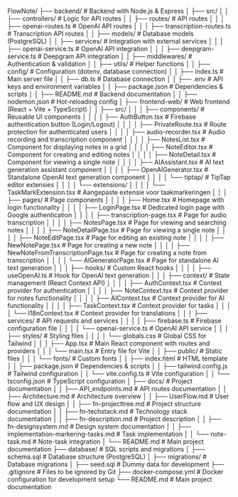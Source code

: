 FlowNote/
├── backend/                      # Backend with Node.js & Express
│   ├── src/
│   │   ├── controllers/         # Logic for API routes
│   │   ├── routes/              # API routes
│   │   │   ├── openai-routes.ts # OpenAI API routes
│   │   │   ├── transcription-routes.ts # Transcription API routes
│   │   ├── models/              # Database models (PostgreSQL)
│   │   ├── services/            # Integration with external services
│   │   │   ├── openai-service.ts # OpenAI API integration
│   │   │   ├── deepgram-service.ts # Deepgram API integration
│   │   ├── middlewares/         # Authentication & validation
│   │   ├── utils/               # Helper functions
│   │   ├── config/              # Configuration (dotenv, database connection)
│   │   ├── index.ts             # Main server file
│   │   ├── db.ts                # Database connection
│   │   ├── .env                 # API keys and environment variables
│   │   ├── package.json         # Dependencies & scripts
│   │   ├── README.md            # Backend documentation
│   │   ├── nodemon.json         # Hot-reloading config
│   ├── frontend-web/            # Web frontend (React + Vite + TypeScript)
│   │   ├── src/
│   │   │   ├── components/      # Reusable UI components
│   │   │   │   ├── AuthButton.tsx   # Firebase authentication button (Login/Logout)
│   │   │   │   ├── PrivateRoute.tsx # Route protection for authenticated users
│   │   │   │   ├── audio-recorder.tsx # Audio recording and transcription component
│   │   │   │   ├── NotesList.tsx    # Component for displaying notes in a grid
│   │   │   │   ├── NoteEditor.tsx   # Component for creating and editing notes
│   │   │   │   ├── NoteDetail.tsx   # Component for viewing a single note
│   │   │   │   ├── AIAssistant.tsx  # AI text generation assistant component
│   │   │   │   ├── OpenAIGenerator.tsx # Standalone OpenAI text generation component
│   │   │   │   └── tiptap/          # TipTap editor extensies
│   │   │   │       └── extensions/
│   │   │   │           └── TaskMarkExtension.tsx # Aangepaste extensie voor taakmarkeringen
│   │   │   ├── pages/           # Page components
│   │   │   │   ├── Home.tsx         # Homepage with login functionality
│   │   │   │   ├── LoginPage.tsx    # Dedicated login page with Google authentication
│   │   │   │   ├── transcription-page.tsx # Page for audio transcription
│   │   │   │   ├── NotesPage.tsx    # Page for viewing and searching notes
│   │   │   │   ├── NoteDetailPage.tsx # Page for viewing a single note
│   │   │   │   ├── NoteEditPage.tsx # Page for editing an existing note
│   │   │   │   ├── NewNotePage.tsx  # Page for creating a new note
│   │   │   │   ├── NewNoteFromTranscriptionPage.tsx # Page for creating a note from transcription
│   │   │   │   └── AIGeneratorPage.tsx # Page for standalone AI text generation
│   │   │   ├── hooks/           # Custom React hooks
│   │   │   │   ├── useOpenAI.ts     # Hook for OpenAI text generation
│   │   │   ├── context/         # State management (React Context API)
│   │   │   │   ├── AuthContext.tsx  # Context provider for authentication
│   │   │   │   ├── NoteContext.tsx  # Context provider for notes functionality
│   │   │   │   ├── AIContext.tsx    # Context provider for AI functionality
│   │   │   │   ├── TaskContext.tsx  # Context provider for tasks
│   │   │   │   └── I18nContext.tsx  # Context provider for translations
│   │   │   ├── services/        # API requests and services
│   │   │   │   ├── firebase.ts      # Firebase configuration file
│   │   │   │   └── openai-service.ts # OpenAI API service
│   │   │   ├── styles/          # Styling files
│   │   │   │   └── globals.css      # Global CSS for Tailwind
│   │   │   ├── App.tsx          # Main React component with routes and providers
│   │   │   └── main.tsx         # Entry file for Vite
│   │   ├── public/            # Static files
│   │   │   └── fonts/         # Custom fonts
│   │   ├── index.html         # HTML template
│   │   ├── package.json       # Dependencies & scripts
│   │   ├── tailwind.config.js # Tailwind configuration
│   │   └── vite.config.ts     # Vite configuration
│   │   └── tsconfig.json      # TypeScript configuration
│   ├── docs/                # Project documentation
│   │   ├── API_endpoints.md         # API routes documentation
│   │   ├── Architecture.md          # Architecture overview
│   │   ├── UserFlow.md              # User flow and UX design
│   │   ├── fn-projecttree.md        # Project structure documentation
│   │   ├── fn-techstack.md          # Technology stack documentation
│   │   ├── fn-description.md        # Project description
│   │   ├── fn-designsystem.md       # Design system documentation
│   │   ├── implementation-markering-tasks.md # Task implementation
│   │   └── note-task.md           # Note-task integration
│   └── README.md                  # Main project documentation
├── database/                     # SQL scripts and migrations
│   ├── schema.sql               # Database structure (PostgreSQL)
│   ├── migrations/              # Database migrations
│   ├── seed.sql                 # Dummy data for development
├── .gitignore                    # Files to be ignored by Git
├── docker-compose.yml            # Docker configuration for development setup
└── README.md                     # Main project documentation
